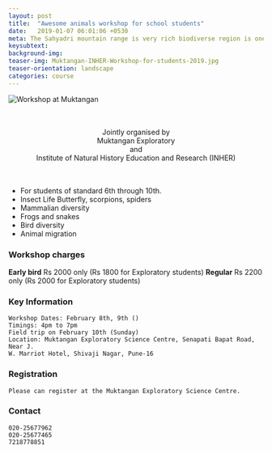 ```yaml
---
layout: post
title:  "Awesome animals workshop for school students"
date:   2019-01-07 06:01:06 +0530
meta: The Sahyadri mountain range is very rich biodiverse region is one the top ten biodiversity hotspots in the world. This along with the Himalayan range make India an amazing place to observe variety of biodiversity in the world. Getting to know this biodiversity is a very rewarding experience and something that can enrich the sensory world of every child. INHER is partnering with Muktangan Exploratory to bring a child friendly workshop in February 2019. This workshop will be conducted over 3 days along with a field trip with experts on the Sunday 10th February 2019. Birds, Insects, Mammals, Frogs and snakes, you'll get to learn about all in this workshop. Not just about what you read in a nature encyclopedia but about animals that are around us. Sign up before its full.
keysubtext: 
background-img: 
teaser-img: Muktangan-INHER-Workshop-for-students-2019.jpg
teaser-orientation: landscape
categories: course
---
```

<img src="{{
site.base_url}}/assets/imgs/Muktangan-INHER-Workshop-for-students-2019.jpg"
class="img-responsive" alt="Workshop at Muktangan">

<center>
<br />
<br />
Jointly organised by<br />
Muktangan Exploratory<br /> 
and <br /> 
Institute of Natural History Education and Research (INHER)<br /> 
<br />
<br />
</center>


+  For students of standard 6th through 10th.
+  Insect Life Butterfly, scorpions, spiders
+  Mammalian diversity
+  Frogs and snakes
+  Bird diversity
+  Animal migration


### Workshop charges
__Early bird__ Rs 2000 only (Rs 1800 for Exploratory students) 
__Regular__ Rs 2200 only (Rs 2000 for Exploratory students) 

### Key Information ###
    Workshop Dates: February 8th, 9th ()
    Timings: 4pm to 7pm
    Field trip on February 10th (Sunday)
    Location: Muktangan Exploratory Science Centre, Senapati Bapat Road, Near J.
    W. Marriot Hotel, Shivaji Nagar, Pune-16


### Registration
    Please can register at the Muktangan Exploratory Science Centre.

### Contact
    020-25677962
    020-25677465
    7218778851

